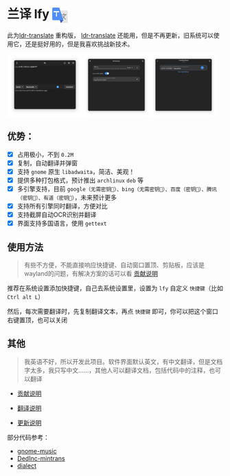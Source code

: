 # 兰译 lfy <img src="images/cool.ldr.lfy.svg" width = "36" height = "36" alt="兰译" align=center />

此为[ldr-translate](https://github.com/yuhldr/ldr-translate) 重构版， [ldr-translate](https://github.com/yuhldr/ldr-translate) 还能用，但是不再更新，旧系统可以使用它，还是挺好用的，但是我喜欢挑战新技术。

<center>
<div style="display: flex;">
    <img src="images/main.png" alt="首页" style="width: 35%;">
    <img src="images/preference.png" alt="设置1" style="width: 31%;">
    <img src="images/server-preference.png" alt="设置2" style="width: 31%;">
</div>
</center>


## 优势：

- [x] 占用极小，不到 `0.2M`
- [x] 复制，自动翻译并弹窗
- [x] 支持 `gnome` 原生 `libadwaita`，简洁、美观！
- [x] 提供多种打包格式，预计推出 `archlinux` `deb` 等
- [x] 多引擎支持，目前 `google（无需密钥🔑）、bing（无需密钥🔑）、百度（密钥🔑）、腾讯（密钥🔑）、有道（密钥🔑）`，未来预计更多
- [x] 支持所有引擎同时翻译，方便对比 
- [x] 支持截屏自动OCR识别并翻译
- [x] 界面支持多国语言，使用 `gettext`

## 使用方法


> 有些不方便，不能直接响应快捷键、自动窗口置顶、剪贴板，应该是wayland的问题，有解决方案的话可以看 [贡献说明](CONTRIBUTE.md)


推荐在系统设置添加快捷键，自己去系统设置里，设置为 `lfy` 自定义 `快捷键`（比如 `Ctrl alt L`）

然后，每次需要翻译时，先复制翻译文本，再点 `快捷键` 即可，你可以把这个窗口右键置顶，也可以关闭


## 其他

> 我英语不好，所以开发此项目。软件界面默认英文，有中文翻译，但是文档字太多，我只写中文……，其他人可以翻译文档，包括代码中的注释，也可以翻译

- [贡献说明](CONTRIBUTE.md)

- [翻译说明](TRANSLATE.md)

- [更新说明](CONTRIBUTE.md)


部分代码参考：

- [gnome-music](https://gitlab.gnome.org/GNOME/gnome-music)
- [DedInc-mintrans](https://github.com/DedInc/mintrans.git)
- [dialect](https://github.com/dialect-app/dialect)

